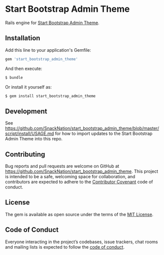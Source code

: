 # Start Bootstrap Admin Theme

Rails engine for [Start Bootstrap Admin Theme](https://startbootstrap.com/themes/sb-admin-2/).

## Installation

Add this line to your application's Gemfile:

```ruby
gem 'start_bootstrap_admin_theme'
```

And then execute:

```bash
$ bundle
```

Or install it yourself as:

```bash
$ gem install start_bootstrap_admin_theme
```

## Development

See https://github.com/SnackNation/start_bootstrap_admin_theme/blob/master/script/install/USAGE.md for how to import updates to the Start Bootstrap Admin Theme into this repo.

## Contributing

Bug reports and pull requests are welcome on GitHub at https://github.com/SnackNation/start_bootstrap_admin_theme. This project is intended to be a safe, welcoming space for collaboration, and contributors are expected to adhere to the [Contributor Covenant](http://contributor-covenant.org) code of conduct.

## License

The gem is available as open source under the terms of the [MIT License](https://opensource.org/licenses/MIT).

## Code of Conduct

Everyone interacting in the project’s codebases, issue trackers, chat rooms and mailing lists is expected to follow the [code of conduct](https://github.com/SnackNation/start_bootstrap_admin_theme/blob/master/CODE_OF_CONDUCT.md).
